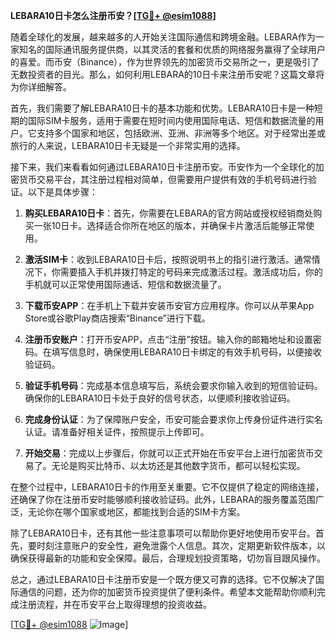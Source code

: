 **LEBARA10日卡怎么注册币安？[[TG💪+ @esim1088](https://t.me/s/esim1088)]**

随着全球化的发展，越来越多的人开始关注国际通信和跨境金融。LEBARA作为一家知名的国际通讯服务提供商，以其灵活的套餐和优质的网络服务赢得了全球用户的喜爱。而币安（Binance），作为世界领先的加密货币交易所之一，更是吸引了无数投资者的目光。那么，如何利用LEBARA的10日卡来注册币安呢？这篇文章将为你详细解答。

首先，我们需要了解LEBARA10日卡的基本功能和优势。LEBARA10日卡是一种短期的国际SIM卡服务，适用于需要在短时间内使用国际电话、短信和数据流量的用户。它支持多个国家和地区，包括欧洲、亚洲、非洲等多个地区。对于经常出差或旅行的人来说，LEBARA10日卡无疑是一个非常实用的选择。

接下来，我们来看看如何通过LEBARA10日卡注册币安。币安作为一个全球化的加密货币交易平台，其注册过程相对简单，但需要用户提供有效的手机号码进行验证。以下是具体步骤：

1. **购买LEBARA10日卡**：首先，你需要在LEBARA的官方网站或授权经销商处购买一张10日卡。选择适合你所在地区的版本，并确保卡片激活后能够正常使用。

2. **激活SIM卡**：收到LEBARA10日卡后，按照说明书上的指引进行激活。通常情况下，你需要插入手机并拨打特定的号码来完成激活过程。激活成功后，你的手机就可以正常使用国际通话、短信和数据流量了。

3. **下载币安APP**：在手机上下载并安装币安官方应用程序。你可以从苹果App Store或谷歌Play商店搜索“Binance”进行下载。

4. **注册币安账户**：打开币安APP，点击“注册”按钮。输入你的邮箱地址和设置密码。在填写信息时，确保使用LEBARA10日卡绑定的有效手机号码，以便接收验证码。

5. **验证手机号码**：完成基本信息填写后，系统会要求你输入收到的短信验证码。确保你的LEBARA10日卡处于良好的信号状态，以便顺利接收验证码。

6. **完成身份认证**：为了保障账户安全，币安可能会要求你上传身份证件进行实名认证。请准备好相关证件，按照提示上传即可。

7. **开始交易**：完成以上步骤后，你就可以正式开始在币安平台上进行加密货币交易了。无论是购买比特币、以太坊还是其他数字货币，都可以轻松实现。

在整个过程中，LEBARA10日卡的作用至关重要。它不仅提供了稳定的网络连接，还确保了你在注册币安时能够顺利接收验证码。此外，LEBARA的服务覆盖范围广泛，无论你在哪个国家或地区，都能找到合适的SIM卡方案。

除了LEBARA10日卡，还有其他一些注意事项可以帮助你更好地使用币安平台。首先，要时刻注意账户的安全性，避免泄露个人信息。其次，定期更新软件版本，以确保获得最新的功能和安全保障。最后，合理规划投资策略，切勿盲目跟风操作。

总之，通过LEBARA10日卡注册币安是一个既方便又可靠的选择。它不仅解决了国际通信的问题，还为你的加密货币投资提供了便利条件。希望本文能帮助你顺利完成注册流程，并在币安平台上取得理想的投资收益。

[[TG💪+ @esim1088](https://t.me/s/esim1088) ![Image](https://i.postimg.cc/4NQfJmqS/Snipaste-2025-05-13-00-14-12.png)]